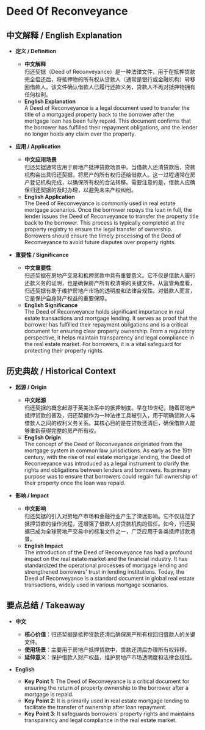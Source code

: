 # Deed Of Reconveyance

## 中文解释 / English Explanation

* **定义 / Definition**  
  - **中文解释**  
    归还契据（Deed of Reconveyance）是一种法律文件，用于在抵押贷款完全偿还后，将抵押物的所有权从贷款人（通常是银行或金融机构）转移回借款人。该文件确认借款人已履行还款义务，贷款人不再对抵押物拥有任何权利。  
  - **English Explanation**  
    A Deed of Reconveyance is a legal document used to transfer the title of a mortgaged property back to the borrower after the mortgage loan has been fully repaid. This document confirms that the borrower has fulfilled their repayment obligations, and the lender no longer holds any claim over the property.

* **应用 / Application**  
  - **中文应用场景**  
    归还契据通常应用于房地产抵押贷款场景中。当借款人还清贷款后，贷款机构会出具归还契据，将房产的所有权归还给借款人。这一过程通常在房产登记机构完成，以确保所有权的合法转移。需要注意的是，借款人应确保归还契据的及时办理，以避免未来产权纠纷。  
  - **English Application**  
    The Deed of Reconveyance is commonly used in real estate mortgage scenarios. Once the borrower repays the loan in full, the lender issues the Deed of Reconveyance to transfer the property title back to the borrower. This process is typically completed at the property registry to ensure the legal transfer of ownership. Borrowers should ensure the timely processing of the Deed of Reconveyance to avoid future disputes over property rights.

* **重要性 / Significance**  
  - **中文重要性**  
    归还契据在房地产交易和抵押贷款中具有重要意义。它不仅是借款人履行还款义务的证明，也是确保房产所有权清晰的关键文件。从监管角度看，归还契据有助于维护房地产市场的透明度和法律合规性。对借款人而言，它是保护自身财产权益的重要保障。  
  - **English Significance**  
    The Deed of Reconveyance holds significant importance in real estate transactions and mortgage lending. It serves as proof that the borrower has fulfilled their repayment obligations and is a critical document for ensuring clear property ownership. From a regulatory perspective, it helps maintain transparency and legal compliance in the real estate market. For borrowers, it is a vital safeguard for protecting their property rights.

## 历史典故 / Historical Context

* **起源 / Origin**  
  - **中文起源**  
    归还契据的概念起源于英美法系中的抵押制度。早在19世纪，随着房地产抵押贷款的普及，归还契据作为一种法律工具被引入，用于明确贷款人与借款人之间的权利义务关系。其核心目的是在贷款还清后，确保借款人能够重新获得完整的房产所有权。  
  - **English Origin**  
    The concept of the Deed of Reconveyance originated from the mortgage system in common law jurisdictions. As early as the 19th century, with the rise of real estate mortgage lending, the Deed of Reconveyance was introduced as a legal instrument to clarify the rights and obligations between lenders and borrowers. Its primary purpose was to ensure that borrowers could regain full ownership of their property once the loan was repaid.

* **影响 / Impact**  
  - **中文影响**  
    归还契据的引入对房地产市场和金融行业产生了深远影响。它不仅规范了抵押贷款的操作流程，还增强了借款人对贷款机构的信任。如今，归还契据已成为全球房地产交易中的标准文件之一，广泛应用于各类抵押贷款场景。  
  - **English Impact**  
    The introduction of the Deed of Reconveyance has had a profound impact on the real estate market and the financial industry. It has standardized the operational processes of mortgage lending and strengthened borrowers' trust in lending institutions. Today, the Deed of Reconveyance is a standard document in global real estate transactions, widely used in various mortgage scenarios.

## 要点总结 / Takeaway

* **中文**  
  - **核心价值**：归还契据是抵押贷款还清后确保房产所有权回归借款人的关键文件。  
  - **使用场景**：主要用于房地产抵押贷款中，贷款还清后办理所有权转移。  
  - **延伸意义**：保护借款人财产权益，维护房地产市场透明度和法律合规性。  

* **English**  
  - **Key Point 1**: The Deed of Reconveyance is a critical document for ensuring the return of property ownership to the borrower after a mortgage is repaid.  
  - **Key Point 2**: It is primarily used in real estate mortgage lending to facilitate the transfer of ownership after loan repayment.  
  - **Key Point 3**: It safeguards borrowers' property rights and maintains transparency and legal compliance in the real estate market.